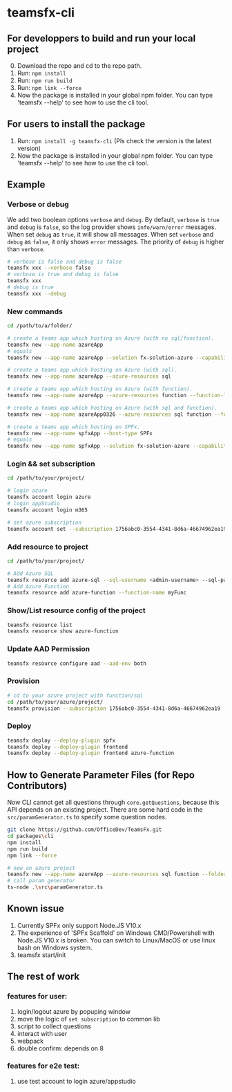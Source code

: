 # teamsfx-cli

## For developpers to build and run your local project
0. Download the repo and cd to the repo path.
1. Run: `npm install`
2. Run: `npm run build`
3. Run: `npm link --force`
4. Now the package is installed in your global npm folder. You can type 'teamsfx --help' to see how to use the cli tool.

## For users to install the package
1. Run: `npm install -g teamsfx-cli` (Pls check the version is the latest version)
2. Now the package is installed in your global npm folder. You can type 'teamsfx --help' to see how to use the cli tool.

## Example

### Verbose or debug

We add two boolean options `verbose` and `debug`. By default, `verbose` is `true` and `debug` is `false`, so the log provider shows `info/warn/error` messages. When set `debug` as `true`, it will show all messages. When set `verbose` and `debug` as `false`, it only shows `error` messages. The priority of `debug` is higher than `verbose`.

```bash
# verbose is false and debug is false
teamsfx xxx --verbose false
# verbose is true and debug is false
teamsfx xxx
# debug is true
teamsfx xxx --debug
```

### New commands

```bash
cd /path/to/a/folder/

# create a teams app which hosting on Azure (with no sql/function).
teamsfx new --app-name azureApp
# equals
teamsfx new --app-name azureApp --solution fx-solution-azure --capabilities Tab --tab-scopes personal --host-type Azure --azure-resources

# create a teams app which hosting on Azure (with sql).
teamsfx new --app-name azureApp --azure-resources sql

# create a teams app which hosting on Azure (with function).
teamsfx new --app-name azureApp --azure-resources function --function-language JavaScript

# create a teams app which hosting on Azure (with sql and function).
teamsfx new --app-name azureApp0326 --azure-resources sql function --function-language JavaScript

# create a teams app which hosting on SPFx.
teamsfx new --app-name spfxApp --host-type SPFx
# equals
teamsfx new --app-name spfxApp --solution fx-solution-azure --capabilities Tab  --tab-scopes personal --host-type SPFx --spfx-framework-type none --spfx-webpart-name helloworld --spfx-webpart-desp "helloworld description"
```

### Login && set subscription

```bash
cd /path/to/your/project/

# login azure
teamsfx account login azure
# login appStudio
teamsfx account login m365

# set azure subscription
teamsfx account set --subscription 1756abc0-3554-4341-8d6a-46674962ea19
```

### Add resource to project

```bash
cd /path/to/your/project/

# Add Azure SQL
teamsfx resource add azure-sql --sql-username <admin-username> --sql-password <admin-password>
# Add Azure Function
teamsfx resource add azure-function --function-name myFunc
```

### Show/List resource config of the project
```bash
teamsfx resource list
teamsfx resource show azure-function
```

### Update AAD Permission
```bash
teamsfx resource configure aad --aad-env both
```
### Provision

```bash
# cd to your azure project with function/sql
cd /path/to/your/azure/project/
teamsfx provision --subscription 1756abc0-3554-4341-8d6a-46674962ea19 --sql-admin-name Abc123321 --sql-password Cab232332 --sql-confirm-password Cab232332
```

### Deploy

```bash
teamsfx deploy --deploy-plugin spfx
teamsfx deploy --deploy-plugin frontend
teamsfx deploy --deploy-plugin frontend azure-function
```

## How to Generate Parameter Files (for Repo Contributors)

Now CLI cannot get all questions through `core.getQuestions`, because this API depends on an existing project. There are some hard code in the `src/paramGenerator.ts` to specify some question nodes.

```bash
git clone https://github.com/OfficeDev/TeamsFx.git
cd packages\cli
npm install
npm run build
npm link --force

# new an azure project
teamsfx new --app-name azureApp --azure-resources sql function --folder test-folder
# call param generator
ts-node .\src\paramGenerator.ts
```

## Known issue
1. Currently SPFx only support Node.JS V10.x
2. The experience of 'SPFx Scaffold' on Windows CMD/Powershell with Node.JS V10.x is broken. You can switch to Linux/MacOS or use linux bash on Windows system. 
3. teamsfx start/init

## The rest of work

### features for user:
1. login/logout azure by popuping window
2. move the logic of `set subscription` to common lib
3. script to collect questions
4. interact with user
5. webpack
6. double confirm: depends on 8

### features for e2e test:
1. use test account to login azure/appstudio
